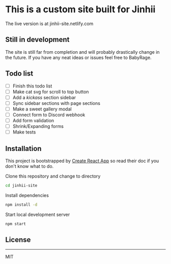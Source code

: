 # This is a custom site built for Jinhii

The live version is at jinhii-site.netlify.com

## Still in development
The site is still far from completion and will probably drastically change in the future.
If you have any neat ideas or issues feel free to BabyRage.

## Todo list

- [ ] Finish this todo list
- [ ] Make cat svg for scroll to top button
- [ ] Add a *kickass* section sidebar
- [ ] Sync sidebar sections with page sections
- [ ] Make a sweet gallery modal
- [ ] Connect form to Discord webhook
- [ ] Add form validation
- [ ] Shrink/Expanding forms
- [ ] Make tests

## Installation

This project is bootstrapped by [Create React App][CRA] so read their doc if you don't know what to do.

Clone this repository and change to directory

```sh
cd jinhii-site
```

Install dependencies

```sh
npm install -d
```

Start local development server

```sh
npm start
```

## License

----

MIT

[CRA]: <https://create-react-app.dev/docs/getting-started>